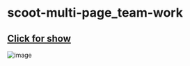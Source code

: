 # scoot-multi-page_team-work

## [Click for show](https://scoot-teamwork.netlify.app/)

![image](./images/site-front.png.png)
